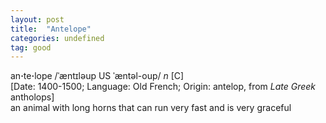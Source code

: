 ```yaml
---
layout: post
title:  "Antelope"
categories: undefined
tag: good
---
```

<DIV style="MARGIN: 0px 0px 5px">an<B>·</B>te<B>·</B>lope /ˈæntɪləup US ˈæntəl-oup/ <I>n</I> [C] <BR>[Date: 1400-1500; Language: Old French; Origin: antelop, from <I>Late Greek</I> antholops]<BR>an animal with long horns that can run very fast and is very graceful</DIV>
